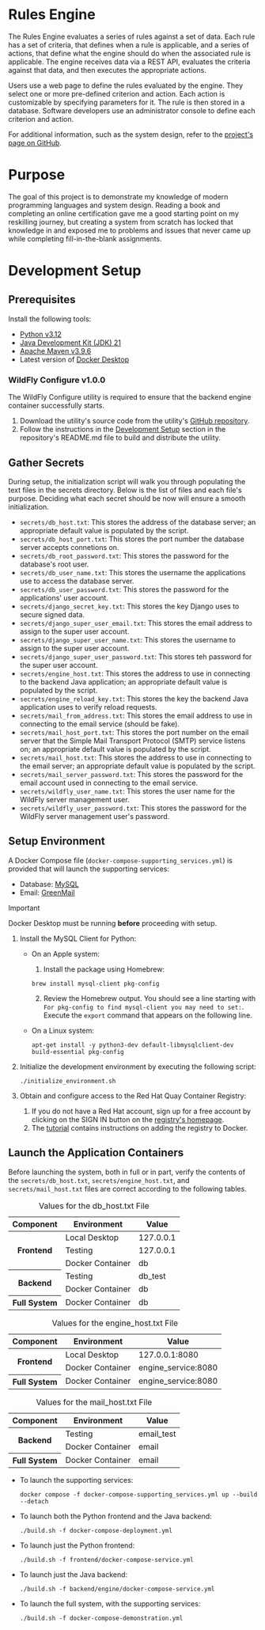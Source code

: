 # Rules Engine
The Rules Engine evaluates a series of rules against a set of data. Each rule has a set of criteria, that defines when a rule is applicable, and a series of actions, that define what the engine should do when the associated rule is applicable. The engine receives data via a REST API, evaluates the criteria against that data, and then executes the appropriate actions.

Users use a web page to define the rules evaluated by the engine. They select one or more pre-defined criterion and action. Each action is customizable by specifying parameters for it. The rule is then stored in a database. Software developers use an administrator console to define each criterion and action.

For additional information, such as the system design, refer to the [project's page on GitHub](https://robert-f-ruff.github.io).

# Purpose
The goal of this project is to demonstrate my knowledge of modern programming languages and system design. Reading a book and completing an online certification gave me a good starting point on my reskilling journey, but creating a system from scratch has locked that knowledge in and exposed me to problems and issues that never came up while completing fill-in-the-blank assignments.

# Development Setup

## Prerequisites
Install the following tools:
- [Python v3.12](https://www.python.org)
- [Java Development Kit (JDK) 21](https://www.oracle.com/java/technologies/downloads/)
- [Apache Maven v3.9.6](https://maven.apache.org/download.cgi)
- Latest version of [Docker Desktop](https://www.docker.com/products/docker-desktop/)

### WildFly Configure v1.0.0
The WildFly Configure utility is required to ensure that the backend engine container successfully starts.

1. Download the utility's source code from the utility's [GitHub repository](https://github.com/robert-f-ruff/wildfly_configure).
2. Follow the instructions in the [Development Setup](https://github.com/robert-f-ruff/wildfly_configure#development-setup) section in the repository's README.md file to build and distribute the utility.

## Gather Secrets
During setup, the initialization script will walk you through populating the text files in the secrets directory. Below is the list of files and each file's purpose. Deciding what each secret should be now will ensure a smooth initialization.
- `secrets/db_host.txt`: This stores the address of the database server; an appropriate default value is populated by the script.
- `secrets/db_host_port.txt`: This stores the port number the database server accepts connetions on.
- `secrets/db_root_password.txt`: This stores the password for the database's root user.
- `secrets/db_user_name.txt`: This stores the username the applications use to access the database server.
- `secrets/db_user_password.txt`: This stores the password for the applications' user account.
- `secrets/django_secret_key.txt`: This stores the key Django uses to secure signed data.
- `secrets/django_super_user_email.txt`: This stores the email address to assign to the super user account.
- `secrets/django_super_user_name.txt`: This stores the username to assign to the super user account.
- `secrets/django_super_user_password.txt`: This stores teh password for the super user account.
- `secrets/engine_host.txt`: This stores the address to use in connecting to the backend Java application; an appropriate default value is populated by the script.
- `secrets/engine_reload_key.txt`: This stores the key the backend Java application uses to verify reload requests.
- `secrets/mail_from_address.txt`: This stores the email address to use in connecting to the email service (should be fake).
- `secrets/mail_host_port.txt`: This stores the port number on the email server that the Simple Mail Transport Protocol (SMTP) service listens on; an appropriate default value is populated by the script.
- `secrets/mail_host.txt`: This stores the address to use in connecting to the email server; an appropriate default value is populated by the script.
- `secrets/mail_server_password.txt`: This stores the password for the email account used in connecting to the email service.
- `secrets/wildfly_user_name.txt`: This stores the user name for the WildFly server management user.
- `secrets/wildfly_user_password.txt`: This stores the password for the WildFly server management user's password.

## Setup Environment
A Docker Compose file (`docker-compose-supporting_services.yml`) is provided that will launch the supporting services:
- Database: [MySQL](https://dev.mysql.com/)
- Email: [GreenMail](https://greenmail-mail-test.github.io/greenmail/#)

> [!IMPORTANT]
> Docker Desktop must be running **before** proceeding with setup.

1. Install the MySQL Client for Python:
   - On an Apple system:
     1. Install the package using Homebrew:

     ```Shell
     brew install mysql-client pkg-config
     ```

     2. Review the Homebrew output. You should see a line starting with `For pkg-config to find mysql-client you may need to set:`. Execute the `export` command that appears on the following line.
   - On a Linux system:

     ```Shell
     apt-get install -y python3-dev default-libmysqlclient-dev build-essential pkg-config
     ```

2. Initialize the development environment by executing the following script:

   ```Shell
   ./initialize_environment.sh
   ```
   
3. Obtain and configure access to the Red Hat Quay Container Registry:
   1. If you do not have a Red Hat account, sign up for a free account by clicking on the SIGN IN button on the [registry's homepage](https://quay.io/tutorial/).
   2. The [tutorial](https://quay.io/tutorial/) contains instructions on adding the registry to Docker.

## Launch the Application Containers
Before launching the system, both in full or in part, verify the contents of the `secrets/db_host.txt`, `secrets/engine_host.txt`, and `secrets/mail_host.txt` files are correct according to the following tables. 
<table>
   <caption>Values for the db_host.txt File</caption>
   <thead>
      <tr>
         <th scope="col">Component</th>
         <th scope="col">Environment</th>
         <th scope="col">Value</th>
      </tr>
   </thead>
   <tbody>
      <tr>
         <th scope="row" rowspan="3">Frontend</th>
         <td>Local Desktop</td>
         <td>127.0.0.1</td>
      </tr>
      <tr>
         <td>Testing</td>
         <td>127.0.0.1</td>
      </tr>
      <tr>
         <td>Docker Container</td>
         <td>db</td>
      </tr>
      <tr>
         <th scope="row" rowspan="2">Backend</th>
         <td>Testing</td>
         <td>db_test</td>
      </tr>
      <tr>
         <td>Docker Container</td>
         <td>db</td>
      </tr>
      <tr>
         <th scope="row">Full System</th>
         <td>Docker Container</td>
         <td>db</td>
      </tr>
   </tbody>
</table>

<table>
   <caption>Values for the engine_host.txt File</caption>
   <thead>
      <tr>
         <th scope="col">Component</th>
         <th scope="col">Environment</th>
         <th scope="col">Value</th>
      </tr>
   </thead>
   <tbody>
      <tr>
         <th scope="row" rowspan="2">Frontend</th>
         <td>Local Desktop</td>
         <td>127.0.0.1:8080</td>
      </tr>
      <tr>
         <td>Docker Container</td>
         <td>engine_service:8080</td>
      </tr>
      <tr>
         <th scope="row">Full System</th>
         <td>Docker Container</td>
         <td>engine_service:8080</td>
      </tr>
   </tbody>
</table>

<table>
   <caption>Values for the mail_host.txt File</caption>
   <thead>
      <tr>
         <th scope="col">Component</th>
         <th scope="col">Environment</th>
         <th scope="col">Value</th>
      </tr>
   </thead>
   <tbody>
      <tr>
         <th scope="row" rowspan="2">Backend</th>
         <td>Testing</td>
         <td>email_test</td>
      </tr>
      <tr>
         <td>Docker Container</td>
         <td>email</td>
      </tr>
      <tr>
         <th scope="row">Full System</th>
         <td>Docker Container</td>
         <td>email</td>
      </tr>
   </tbody>
</table>


- To launch the supporting services:

   ```Shell
   docker compose -f docker-compose-supporting_services.yml up --build --detach
   ```

- To launch both the Python frontend and the Java backend:

  ```Shell
  ./build.sh -f docker-compose-deployment.yml
  ```

- To launch just the Python frontend:

  ```Shell
  ./build.sh -f frontend/docker-compose-service.yml
  ```

- To launch just the Java backend:

  ```Shell
  ./build.sh -f backend/engine/docker-compose-service.yml
  ```

- To launch the full system, with the supporting services:

  ```Shell
  ./build.sh -f docker-compose-demonstration.yml
  ```
